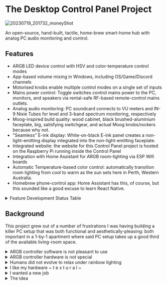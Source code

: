 # The Desktop Control Panel Project

![20230719_201732_moneyShot](https://github.com/Enthusela/DesktopControlPanel/assets/112834651/f6647b0b-a4e7-4e16-8fc7-69cfead512c9)

An open-source, hand-built, tactile, home-brew smart-home hub with analog PC audio monitoring and control.

## Features

* ARGB LED device control with HSV and color-temperature control modes
* App-based volume mixing in Windows, including OS/Game/Discord channels
* Motorised knobs enable multiple control modes on a single set of inputs
* Mains power control: Toggle switches control mains power to the PC, monitors, and speakers via rental-safe RF-based remote-control mains outlets.
* Analog audio monitoring: PC soundcard connects to VU meters and IN-9 Nixie Tubes for level and 3-band spectrum monitoring, respectively
* Moog-inspired build quality: wood cabinet, black brushed-aluminium faceplate, big, satisfying switchgear, and actual Moog knobs/rockers because why not.
* "Seamless" E-ink display: White-on-black E-ink panel creates a non-light-emitting display integrated into the non-light-emitting faceplate.
* Integrated website: the website for this Control Panel project is hosted on the Raspberry Pi running inside the Control Panel
* Integration with Home Assistant for ARGB room-lighting via ESP Wifi boards
* Automatic Temperature-based color control: automatically transition room lighting from cool to warm as the sun sets here in Perth, Western Australia.
* Homebrew phone-control app: Home Assistant has this, of course, but this sounded like a good excuse to learn React Native.

<details>
<summary>Feature Development Status Table</summary>

| Feature/Pipeline                      | Order In Pipeline | Sub-function                        | Status |
|:--------------------------------------|:---:|:----------------------------------------------------|:-----|
| Faceplate -> Mega Hardware Pipeline   | 1   | Faceplate Input Hardware                            | Done |
| Faceplate -> Mega Hardware Pipeline   | 2   | Faceplate Input Breakout Board                      | Testing |
| Faceplate -> Mega Hardware Pipeline   | 3   | Mega* Input Shield                                  | Testing |
| Mega -> Raspi Hardware Pipeline       | 1   | USB Connection                                      | Done |
| Raspi -> Uno Hardware Pipeline        | 1   | USB Connection                                      | Done |
| Raspi -> PC Hardware Pipeline         | 1   | Local Wifi Connection                               | Done |
| Input Knob Motorisation               | 1   | Mega Programming - Input Knob Control Modes         | Done |
| Input Knob Motorisation               | 2   | Motor Driver Shield                                 | Done |
| Input Knob Motorisation               | 3   | Shield -> Motor Connection                          | Done | 
| PC ARGB Control                       | 1   | Mega Programming - Input signal processing          | Done |
| PC ARGB Control                       | 2a  | Raspi* Programming - Input passthrough to Uno       | Done |
| PC ARGB Control                       | 2b  | Raspi Programming - Home Assistant/Web App          | Not Started |
| PC ARGB Control                       | 3a  | Uno* Programming - Manual HSV-based Color Control   | Done |
| PC ARGB Control                       | 3b  | Uno Programming - Manual Temp-based Color Control   | Done |
| PC ARGB Control                       | 3c  | Uno Programming - Auto Temp-based Color Control     | Not Started |
| PC ARGB Control                       | 4   | Uno ARGB Breakout Shield                            | To Be Ordered |
| PC ARGB Control                       | 5   | PC ARGB Devices                                     | Done |
| PC Volume Control                     | 1   | Raspi Programming - Input passthrough to PC         | Done |
| PC Volume Control                     | 2a  | PC Programming - Main Volume Control                | Done |
| PC Volume Control                     | 2b  | PC Programming - Three-channel App Volume Control   | Done |
| PC Volume Control                     | 2c  | PC Programming - Audio Output Device Selection      | Done |
| Mains Power Control                   | 1   | Mega Programming - Input Signal Processing          | In progress |
| Mains Power Control                   | 2   | Mega -> RF PCB Breakout Board                       | In progress |
| Mains Power Control                   | 3   | RF PCB -> Remote Mains Outlet Connection            | In progress |
| Mains Power Control                   | 4   | Remote Mains Outlets - Test Working                 | In progress |
| PC Audio Level Meters                 | 1   | Soundcard TRS Output Levels                         | Done |
| PC Audio Level Meters                 | 2a  | Soundcard -> Driver Board Connection                | Done |
| PC Audio Level Meters                 | 2b  | Power Supply -> Driver Board Connection             | Developing |
| PC Audio Level Meters                 | 3   | VU Meter Driver Board                               | Done |
| PC Audio Level Meters                 | 4a  | VU Meter Level Outputs                              | Done |
| PC Audio Level Meters                 | 4b  | VU Meter LED Outputs                                | Done |
| PC Audio Level Meters                 | 5a  | VU Meters                                           | Done |
| PC Audio Level Meters                 | 5b  | VU Meter LEDs                                       | Prototyped |
| PC Audio Spectrum Analyser            | 1   | Soundcard Optical Output Levels                     | Done |
| PC Audio Spectrum Analyser            | 2   | Soundcard -> Digital I/O Board Connection           | Done |
| PC Audio Spectrum Analyser            | 3   | Raspberry Pi Digital Audio I/O Board                | Testing |
| PC Audio Spectrum Analyser            | 4   | Raspberry Pi Digital Audio I/O Processing           | Developing |
| PC Audio Spectrum Analyser            | 5   | Custom Nixie Tube Driver HAT                        | Developing |
| PC Audio Spectrum Analyser            | 6   | Driver HAT -> Nixie Tube Connection                 | Done |
| PC Audio Spectrum Analyser            | 7   | Power Supply to Driver Board                        | Developing |
| e-Ink Display                         | 1   | Raspberry Pi Programming - Image Output             | Developing |
| e-Ink Display                         | 2   | Raspberry Pi HAT                                    | Done |
| e-Ink Display                         | 3   | e-Ink Display                                       | Done |
| Project Website                       | 1   | Proxy Server (nginx)                                | Done |
| Project Website                       | 2   | Domain Hosting                                      | Done |
| Project Website                       | 3   | Server (node.js)                                    | Done |
| Project Website                       | 4a  | Homepage                                            | In progress |
| Project Website                       | 4b  | Brief                                               | In progress |
| Project Website                       | 4c  | Timeline                                            | In progress |
| Project Website                       | 4d  | Parts List                                          | In progress |
| Project Website                       | 4e  | Gallery                                             | In progress |
| Project Website                       | 4f  | Interactive Panel Map                               | Not started |
| Cabinet                               | N/A | Faceplate VU Meter Mounts                           | Done |
| Cabinet                               | N/A | Faceplate Nixie Tube Mounts                         | Done |
| Cabinet                               | N/A | Faceplate Soundcard Mount                           | Done |
| Cabinet                               | N/A | Faceplate e-Ink Display Mount                       | Done |
| Cabinet                               | N/A | Faceplate Input Knobs                               | Done |
| Cabinet                               | N/A | Faceplate Input Knob Motors/Gears                   | Done |
| Cabinet                               | N/A | Faceplate Input Rocker Switches                     | Done |
| Cabinet                               | N/A | Faceplate Input Toggle Switches                     | Done |
| Cabinet                               | N/A | Faceplate Input Push-button Switches                | Done |
| Cabinet                               | N/A | Internal Mounting Plate                             | Done |
| Cabinet                               | N/A | Rear Plate Plate                                    | Done |
| Cabinet                               | N/A | Cabinet Top Plate                                   | Done |
| Cabinet                               | N/A | Cabinet Side Plates                                 | Done |
| Cabinet                               | N/A | Cabinet Bottom Plate                                | In progress |
| Room ARGB Control                     | 1a  | Raspi Programming - Home Assistant Server           | Not started |
| Room ARGB Control                     | 1b  | Raspi Programming - Home Assistant Phone App        | Not started |
| Room ARGB Control                     | 2   | ESP32 Programming - Home Assistant Client           | Not started |
| Room ARGB Control                     | 3   | ESP32 ARGB Breakout Shield                          | Prototyped  |
| Room ARGB Control                     | 4   | Room ARGB Devices - Confirm Working                 | Not started |
| e-Ink Touch Overlay                   | 1   | Touch Overlay                                       | Not started |
| e-Ink Touch Overlay                   | 2   | Touch Overlay -> Raspi Connection                   | Not started |

* "Mega", "Raspi", and "Uno" refer to the Arduino Mega, Raspberry Pi, and Arduino Uno boards used, respectively.

</details>

## Background

This project grew out of a number of frustrations I was having building a killer PC setup that was both functional and aesthetically-pleasing: both important in a 1-by-1 apartment where said PC setup takes up a good third of the available living-room space.

<details>
<summary>ARGB controller software is not pleasant to use</summary>
<br>
The main idea for this project came out of my own frustration with existing hardware/software for controlling ARGB LEDs built into PC components. Most ARGB devices, like fans, must be plugged into a controller that interfaces with software running on the PC. This software is manufacturer-specific, closed-source, and typically quite limited in what it can do: you get some pre-loaded color patterns, but if you want it to do anything else, you're out of luck. To make matters worse, the software is often classic "bloatware": it insists on starting on login, then runs slow, chews up computer resources on functions you didn't ask for, and crashes often. Factor in multiple apps running for different manufacturers, and the user experience gets frustrating fast. While there is some scope to synchronise lighting across different manufacturer's products, these aren't ideal either: I was able to sync my CoolerMaster fans and my Corsair mouse, for instance, but only by using ARGB software tied to my motherboard, which was more limited than the software that came with either product.
</details> 


<details>
<summary>ARGB controller hardware is not special</summary>
<br>
Despite these software problems, I noticed that the physical connections across all my devices was using the same three-pin standard. A quick internet search taught me that the standard was, as expected, a simple Vcc-Data-Gnd pin layout.
</details>

<details>
<summary>Humans did not evolve to relax under rainbow lighting</summary>
<br>
While thinking about making my own ARGB controller, one feature that I particularly wanted was temperature-based color control. I liked the idea of room lighting that could change from cool white during the day to very warm, basically orange, at night. Ideally I'd have my whole apartment lit up like this to make it a well-lit space during the day that gradually becomes softer, warmer, and hopefully more sleep-conducive at night. This is pretty much the antithesis of most pre-built ARGB options, whether that's PC components or ARGB strip-lighting with controllers, which default to "rainbow vomit cyclone". Of course, if I had my own controller then I could make my color-temperature dreams come true.
</details>

<details>
<summary>I like my hardware ~ t e x t u r a l ~</summary>
<br>
I don't know about you, but I really love old-school electronics hardware, particularly audio hardware like synthesisers, amps, mixing tables, etc. The use of materials like wood and metal and glass makes them look and feel so much nicer, so much more hand-crafted, than anything you can get out of molded plastic. All that physical switchgear gives it a sense of weight and purpose; you just know there's a heap of clever analog wizardry going on in there as you move physical components about. It's kind of the opposite of the experience I was getting with the ARGB controllers, which is basically "plug in this small plastic box and hope the software will work". If I was ever going to build my own electronics hardware, something really cool, it would take a lot of design queues from that kind of old-school equipment.
</details>

<details>
<summary>I wanted a new job</summary>
<br>
This project became part of my Master Plan to pivot from Mechatronics Engineer to Software Engineer. If everything so far sounds like something I could have just bought one or more smart-home products to do, then yes, you're right, but as the feature set grew I realised varied tech stack required to build it would make it an ideal showcase project.
</details>

<details>
<summary>The Idea</summary>
<br>
So I have lighting software that doesn't work, connected to hardware that isn't complicated, pushing out colors I don't like, in a form factor that's the opposite of what I like in technology. What if I made the opposite of that? An open-source controller, accepting whatever standard plug-ins my devices used, with all of the color-control options I could think up, built into a sleek bit of hardware that makes you go "Nice." Maybe it'd look a little like this...
<br>
![20220818_153445_ControlPanelDiagram](https://github.com/Enthusela/DesktopControlPanel/assets/112834651/cc425910-ebe4-4202-9927-b99c3e888dff)

This repo contains (almost) everything I've built so far to make bring that digital finger-painting to life.
</details>
